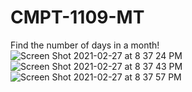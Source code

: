 # CMPT-1109-MT

Find the number of days in a month!
![Screen Shot 2021-02-27 at 8 37 24 PM](https://user-images.githubusercontent.com/75113395/109408162-9a148700-793b-11eb-841b-2334c49e7da0.png)
![Screen Shot 2021-02-27 at 8 37 43 PM](https://user-images.githubusercontent.com/75113395/109408167-a6004900-793b-11eb-9429-b02f198ef648.png)
![Screen Shot 2021-02-27 at 8 37 57 PM](https://user-images.githubusercontent.com/75113395/109408171-ae588400-793b-11eb-96d3-80be1a385800.png)

